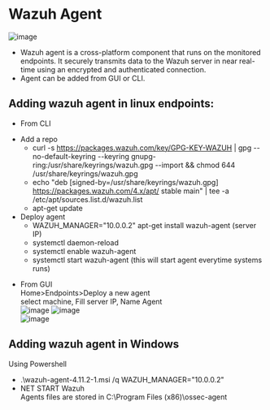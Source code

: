 # Wazuh Agent  
![image](https://github.com/user-attachments/assets/737d2f6b-793d-4d24-927e-d34a52bb7a62)  

* Wazuh agent is a cross-platform component that runs on the monitored endpoints. It securely transmits data to the Wazuh server in near real-time using an encrypted and authenticated connection.  
* Agent can be added from GUI or CLI.  

## Adding wazuh agent in linux endpoints:  
* From CLI  
- Add a repo  
  - curl -s https://packages.wazuh.com/key/GPG-KEY-WAZUH | gpg --no-default-keyring --keyring gnupg-ring:/usr/share/keyrings/wazuh.gpg --import && chmod 644 /usr/share/keyrings/wazuh.gpg  
  - echo "deb [signed-by=/usr/share/keyrings/wazuh.gpg] https://packages.wazuh.com/4.x/apt/ stable main" | tee -a /etc/apt/sources.list.d/wazuh.list  
  - apt-get update  
- Deploy agent  
  - WAZUH_MANAGER="10.0.0.2" apt-get install wazuh-agent  (server IP)
  - systemctl daemon-reload  
  - systemctl enable wazuh-agent
  - systemctl start wazuh-agent (this will start agent everytime systems runs)

* From GUI  
  Home>Endpoints>Deploy a new agent  
  select machine, Fill server IP, Name Agent  
![image](https://github.com/user-attachments/assets/8566094f-806e-45b0-8367-3e3a3adbb960)
![image](https://github.com/user-attachments/assets/28c2a74c-10c4-4702-85d1-4bf1d8cb7358)  
![image](https://github.com/user-attachments/assets/7bab303e-30e0-4f93-a190-a44d1f0595a2)

## Adding wazuh agent in Windows   
Using Powershell  
* .\wazuh-agent-4.11.2-1.msi /q WAZUH_MANAGER="10.0.0.2"  
*  NET START Wazuh  
Agents files are stored in C:\Program Files (x86)\ossec-agent   


 


